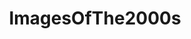 ---
title: ImagesOfThe2000s
crosslinks:
- imagesofnetwork
- pics
- MechanicAdvice
- Art
- CineShots
- mildlyinteresting
- analog
- MoviePosterPorn
- funny
- u_2BrkOnThru
- RoastMyCar
- Sneakers
- supremeclothing
- Honda
- carporn
- SquaredCircle
- formula1
- motorcycles
- MovieDetails
- nostalgia
---